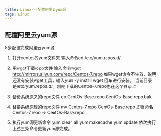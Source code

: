 ```yaml
---
title: Linux---配置阿里云yum源
tags: Linux
---
```


## 配置阿里云yum源
5步配置完成阿里云yum源<!--more-->
1. 打开centos的yum文件夹
输入命令cd /etc/yum.repos.d/
2. 用wget下载repo文件
输入命令wget http://mirrors.aliyun.com/repo/Centos-7.repo
如果wget命令不生效，说明还没有安装wget工具，输入yum -y install wget 回车进行安装。
当前目录是/etc/yum.repos.d/，刚刚下载的Centos-7.repo也在这个目录上
3. 备份系统原来的repo文件
cp CentOs-Base.repo CentOs-Base.repo.bak

4. 替换系统原理的repo文件
    mv Centos-7.repo CentOs-Base.repo
    即重命名 Centos-7.repo -> CentOs-Base.repo
5. 执行yum源更新命令
    yum clean all
    yum makecache
    yum update
    依次执行上述三条命令更新yum源完成。